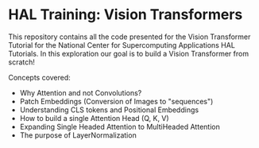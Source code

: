 # HAL Training: Vision Transformers
This repository contains all the code presented for the Vision Transformer Tutorial for the National Center for Supercomputing Applications HAL Tutorials. In this exploration our goal is to build a Vision Transformer from scratch!

Concepts covered:
- Why Attention and not Convolutions?
- Patch Embeddings (Conversion of Images to "sequences")
- Understanding CLS tokens and Positional Embeddings
- How to build a single Attention Head (Q, K, V)
- Expanding Single Headed Attention to MultiHeaded Attention
- The purpose of LayerNormalization
